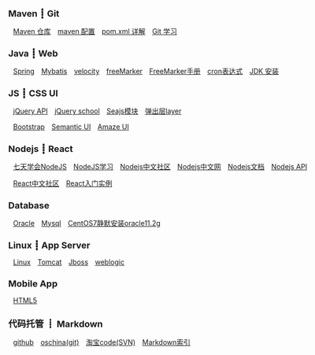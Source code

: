 <style>
	body {
		max-width: 100% !important;
		padding:0 20px 10px !important;
	}
	h2{font-size: 18px;}
	a {padding-left:10px;}
</style>

Maven  ┋    Git
-
<a href="http://mvnrepository.com" target="view_window">Maven 仓库</a>
<a href="maven/maven开发.html" target="view_window">maven 配置</a>
<a href="maven/pom.xml详解.html" target="view_window">pom.xml 详解</a>
<a href="git/index.html" target="view_window">Git 学习</a>


Java ┋ Web
-
<a href="java/spring/spring开发.html" target="view_window">Spring</a>
<a href="java/mybatis/mybatis开发.html" target="view_window">Mybatis</a>
<a href="java/web/velocity/index.html" target="view_window">velocity</a>
<a href="java/web/freemark/index.html" target="view_window">freeMarker</a>
<a href="java/web/FreeMarker_2.3.23_Manual_zh_CN/index.html" target="view_window">FreeMarker手册</a>
<a href="java/cron/cron表达式.html" target="view_window">cron表达式</a>
<a href="java/CentOs7静默安装Jdk7.html" target="view_window">JDK 安装</a>




JS ┋ CSS UI
-
<a href="http://t.mb5u.com/jquery" target="view_window">jQuery API</a>
<a href="http://jq-school.com" target="view_window">jQuery school</a>
<a href="http://seajs.org" target="view_window">Seajs模块</a>
<a href="http://www.layui.com" target="view_window">弹出层layer</a>

<a href="http://www.bootcss.com" target="view_window">Bootstrap</a>
<a href="http://www.semantic-ui.cn" target="view_window">Semantic UI</a>
<a href="http://amazeui.org" target="view_window">Amaze UI</a>


Nodejs  ┋  React
-
<a href="nodejs/nodejs7Day/index.html" target="view_window">七天学会NodeJS</a>
<a href="nodejs/nodejs/index.html" target="view_window">NodeJS学习</a>
<a href="https://cnodejs.org" target="view_window">Nodejs中文社区</a>
<a href="http://nodejs.cn" target="view_window">Nodejs中文网</a>
<a href="http://www.nodeapp.cn" target="view_window">Nodejs文档</a>
<a href="http://nodeapi.ucdok.com/#/api" target="view_window">Nodejs API</a>

<a href="http://reactjs.cn" target="view_window">React中文社区</a>
<a href="http://www.ruanyifeng.com/blog/2015/03/react.html" target="view_window">React入门实例</a>

Database
-
<a href="database/oracle/index.html" target="view_window">Oracle</a>
<a href="database/mysql/index.html" target="view_window">Mysql</a>
<a href="database/CentOS7静默安装oracle11.2g/CentOS7静默安装oracle11.2g.html" target="view_window">CentOS7静默安装oracle11.2g</a>


Linux  ┋    App Server
-
<a href="Linux/index.html" target="view_window">Linux</a>
<a href="appserver/tomcat/index.html" target="view_window">Tomcat</a>
<a href="appserver/jboss/index.html" target="view_window">Jboss</a>
<a href="appserver/weblogic/index.html" target="view_window">weblogic</a>



Mobile App
-
<a href="phone/html5/index.html" target="view_window">HTML5</a>




代码托管  ┋    Markdown
-
<a href="https://github.com" target="view_window">github</a>
<a href="http://git.oschina.net" target="view_window">oschina(git)</a>
<a href="http://code.taobao.org" target="view_window">淘宝code(SVN)</a>
<a href="markdown/Markdown 生成树形索引.html" target="view_window">Markdown索引</a>




